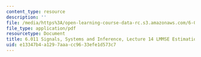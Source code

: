 ```yaml
---
content_type: resource
description: ''
file: /media/https%3A/open-learning-course-data-rc.s3.amazonaws.com/6-011-signals-systems-and-inference-spring-2018/e13347b4a1297aaacc9633efe1d573c7_MIT6_011S18lec14.pdf
file_type: application/pdf
resourcetype: Document
title: 6.011 Signals, Systems and Inference, Lecture 14 LMMSE Estimation, Orthogonality
uid: e13347b4-a129-7aaa-cc96-33efe1d573c7
---
```

